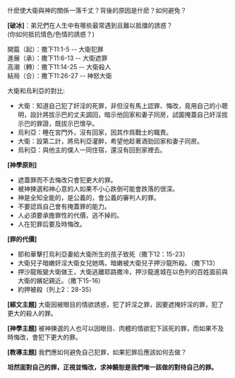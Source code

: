 什麽使大衛與神的關係一落千丈？背後的原因是什麽？如何避免？  

**[破冰]**：弟兄們在人生中有哪些最常遇到且難以抵擋的誘惑？  
(你如何抵抗情色/色情的誘惑？)

開篇（起）：撒下11:1-5 -- 大衛犯罪  
進展（承）：撒下11:6-13 -- 大衛遮罪  
高潮（轉）：撒下11:14-25 -- 大衛殺人  
結局（合）：撒下11:26-27 -- 神怒大衛  

大衛和烏利亞的對比:
- 大衛：知道自己犯了奸淫的死罪，非但沒有馬上認罪、悔改，竟用自己的小聰明，設計將拔示巴的丈夫調回，暗示他回家和妻子同房，試圖掩蓋自己奸淫拔示巴的罪證，既拔示巴懷孕。
- 烏利亞：睡在宮門外，沒有回家，因其作爲戰士的職責。
- 大衛：設第二計，將烏利亞灌醉，希望他趁著酒勁回家和妻子同房。
- 烏利亞：與他主的僕人一同住宿，還沒有回到家裡去。

**[神學原則]**
- 遮蓋罪而不去悔改只會犯更大的罪。
- 被神揀選和神心意的人如果不小心跌倒可能會跌落的很深。
- 神是全知全能的，是公義的，會公義的審判人的罪。
- 不要認爲自己會有掩蓋罪的能力。
- 人必須要承擔罪性的代價，逃不掉的。
- 人在犯罪后要及時悔改。

**[罪的代價]**
- 耶和華擊打烏利亞妻給大衛所生的孩子致死（撒下12：15-23）
- 大衛兒子暗嫩奸淫大衛女兒她瑪，暗嫩被大衛兒子押沙龍所殺。（撒下13）
- 押沙龍叛變大衛做王，大衛逃離耶路撒冷，押沙龍進城在以色列的百姓面前與大衛的嬪妃親近。（撒下15-16）
- 約押被殺（列上2：28-35）

**[經文主題]** 大衛因被眼目的情欲誘惑，犯了奸淫之罪，因要遮掩奸淫的罪，犯了更大的殺人的罪。

**[神學主題]** 被神揀選的人也可以因眼目、肉體的情欲犯下該死的罪，而如果不及時悔改，會犯下更大的罪。

**[教導主題]** 我們應如何避免自己犯罪，如果犯罪后應該如何去做？

**坦然面對自己的罪，正視並悔改，求神饒恕是我們唯一該做的對待自己的罪。**
